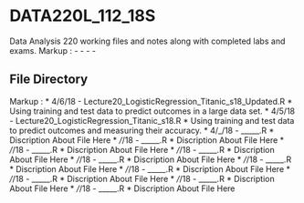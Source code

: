 # DATA220L_112_18S
Data Analysis 220 working files and notes along with completed labs and exams.
Markup :  - - - -
## File Directory
 Markup : * 4/6/18 - Lecture20_LogisticRegression_Titanic_s18_Updated.R
              * Using training and test data to predict outcomes in a large data set.
          * 4/5/18 - Lecture20_LogisticRegression_Titanic_s18.R
              * Using training and test data to predict outcomes and measuring their accuracy.
          * 4/_/18 - _____.R
              * Discription About File Here
          * _/_/18 - _____.R
              * Discription About File Here
          * _/_/18 - _____.R
              * Discription About File Here
          * _/_/18 - _____.R
              * Discription About File Here
          * _/_/18 - _____.R
              * Discription About File Here
          * _/_/18 - _____.R
              * Discription About File Here
          * _/_/18 - _____.R
              * Discription About File Here
          * _/_/18 - _____.R
              * Discription About File Here
          * _/_/18 - _____.R
              * Discription About File Here
          * _/_/18 - _____.R
              * Discription About File Here
